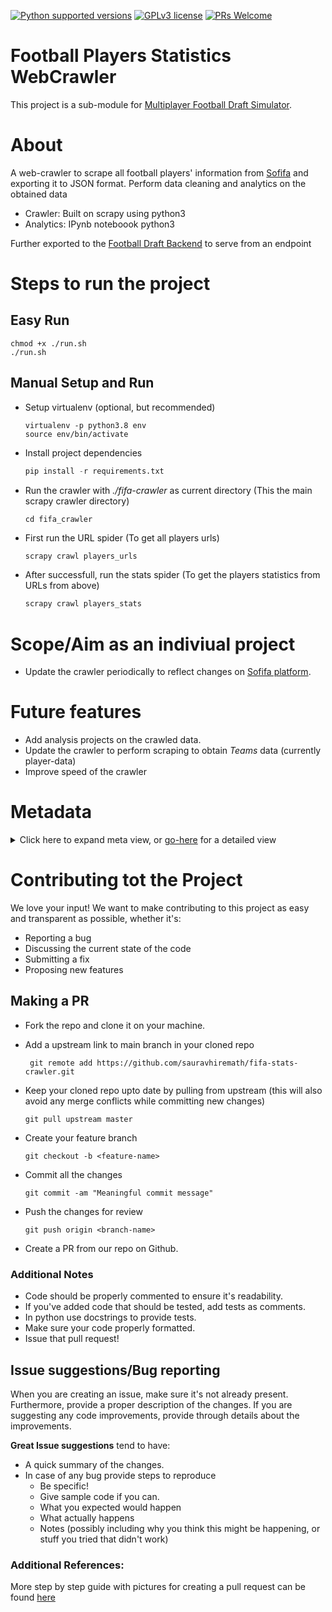 [![Python supported versions](https://img.shields.io/pypi/pyversions/scrapy?style=for-the-badge)](https://www.python.org/) 
[![GPLv3 license](https://img.shields.io/badge/License-GPLv3-blue.svg?style=for-the-badge)](http://perso.crans.org/besson/LICENSE.html) 
[![PRs Welcome](https://img.shields.io/badge/PRs-welcome-brightgreen.svg?style=for-the-badge)](https://github.com/sauravhiremath/fifa-api/issues)


# Football Players Statistics WebCrawler

This project is a sub-module for [Multiplayer Football Draft Simulator](https://github.com/sauravhiremath/fifa).

# About

A web-crawler to scrape all football players' information from [Sofifa](https://sofifa.com/players) and exporting it to JSON format. Perform data cleaning and analytics on the obtained data

- Crawler: Built on scrapy using python3
- Analytics: IPynb noteboook python3

Further exported to the [Football Draft Backend](https://github.com/sauravhiremath/fifa-api) to serve from an endpoint

# Steps to run the project

## Easy Run

```
chmod +x ./run.sh
./run.sh
```

## Manual Setup and Run

- Setup virtualenv (optional, but recommended)
  ```
  virtualenv -p python3.8 env
  source env/bin/activate
  ```
- Install project dependencies <br>

  ```python
  pip install -r requirements.txt
  ```

- Run the crawler with _./fifa-crawler_ as current directory (This the main scrapy crawler directory)
  ```
  cd fifa_crawler
  ```

- First run the URL spider (To get all players urls)
  ```bash
  scrapy crawl players_urls
  ```

- After successfull, run the stats spider (To get the players statistics from URLs from above)
  ```bash
  scrapy crawl players_stats
  ```

# Scope/Aim as an indiviual project

- Update the crawler periodically to reflect changes on [Sofifa platform](https://sofifa.com/players).

# Future features

- Add analysis projects on the crawled data.
- Update the crawler to perform scraping to obtain _Teams_ data (currently player-data)
- Improve speed of the crawler

# Metadata

<details>
  <summary>Click here to expand meta view, or <a href="https://github.com/sauravhiremath/fifa-stats-crawler/blob/master/data/meta/meta.md">go-here</a> for a detailed view</summary>

  <details>
  <summary>id</summary>

  * **type**: string

  * **example**: "158023"
  </details>

  <details>
  <summary>name</summary>

  * **type**: string

  * **example**: "Lionel Andrés Messi Cuccittini"
  </details>

  <details>
  <summary>short_name</summary>

  * **type**: string

  * **example**: "L. Messi"
  </details>

  <details>
  <summary>photo_url</summary>

  * **type**: string

  * **example**: "https://cdn.sofifa.com/players/158/023/21_120.png"
  </details>

  <details>
  <summary>primary_position</summary>

  * **type**: string

  * **example**: "RW"
  </details>

  <details>
  <summary>positions</summary>

  * **type**: string[]

  * **example**: ["RW", "ST", "CF"]
  </details>

  <details>
  <summary>age</summary>

  * **type**: string

  * **example**: "33"
  </details>

  <details>
  <summary>birth_date</summary>

  * **type**: string (DateFormat is `YYYY/MONTH_NAME_SHORT/DD`)

  * **example**: "1987/Jun/24"
  </details>

  <details>
  <summary>height</summary>

  * **type**: integer (in cms)

  * **example**: 170
  </details>

  <details>
  <summary>weight</summary>

  * **type**: integer (in kg)

  * **example**: 72
  </details>

  <details>
  <summary>Overall Rating</summary>

  * **type**: integer

  * **example**: 93
  </details>

  <details>
  <summary>Potential</summary>

  * **type**: integer

  * **example**: 93
  </details>

  <details>
  <summary>Value</summary>

  * **type**: string (in euros)

  * **example**: "€103.5M"
  </details>

  <details>
  <summary>Wage</summary>

  * **type**: string (in euros)

  * **example**: "€560K"
  </details>

  <details>
  <summary>Preferred Foot</summary>

  * **type**: enum["Left", "Right"]

  * **example**: "Left"
  </details>

  <details>
  <summary>Weak Foot</summary>

  * **type**: integer (range 1-5)

  * **example**: 4
  </details>

  <details>
  <summary>Skill Moves</summary>

  * **type**: integer (range 1-5)

  * **example**: 4
  </details>

  <details>
  <summary>International Reputation</summary>

  * **type**: integer (range 0-5)

  * **example**: 5
  </details>

  <details>
  <summary>Work Rate</summary>

  * **type**: enum["Medium/Low"]

  * **example**: "Medium/Low"
  </details>

  <details>
  <summary>Body Type</summary>

  * **type**: enum["Unique"]

  * **example**: "Unique"
  </details>

  <details>
  <summary>Real Face</summary>

  * **type**: enum["Yes", "No"]

  * **example**: "Yes"
  </details>

  <details>
  <summary>Release Clause</summary>

  * **type**: string (in euros)

  * **example**: "€212.2M"
  </details>

  <details>
  <summary>teams</summary>

  * **type**: map<string, integer> (including international and domestic clubs)

  * **example**: 
  ```json
  {
    "FC Barcelona": 84,
    "Argentina": 83
  }
  ```
  </details>

  <details>
  <summary>attacking</summary>

  * **type**: map<attackOptions, integer>

  <details>
  <summary>attackOptions</summary>

  * **type**: enum["Crossing", "Finishing", "HeadingAccuracy", "ShortPassing", "Volleys"]
  </details>

  * **example**: 
  ```json
  {
      "Crossing": 85,
      "Finishing": 95,
      "HeadingAccuracy": 70,
      "ShortPassing": 91,
      "Volleys": 88
  }
  ```
  </details>

  <details>
  <summary>skill</summary>

  * **type**: map<skillOptions, integer>
  <details>
  <summary>skillOptions</summary>

  * **type**: enum["Dribbling", "Curve", "FKAccuracy", "LongPassing", "BallControl"]
  </details>

  * **example**: 
  ```json
  {
      "Dribbling": 96,
      "Curve": 93,
      "FKAccuracy": 94,
      "LongPassing": 91,
      "BallControl": 96
  }
  ```
  </details>

  <details>
  <summary>movement</summary>

  * **type**: map<movementOptions, integer>

  <details>
    <summary>movementOptions</summary>

    * **type**: enum["Acceleration", "SprintSpeed", "Agility", "Reactions", "Balance"]
  </details>

  * **example**: 
  ```json
  {
      "Acceleration": 91,
      "SprintSpeed": 80,
      "Agility": 91,
      "Reactions": 94,
      "Balance": 95
  }
  ```
  </details>

  <details>
  <summary>power</summary>

  * **type**: map<powerOptions, integer>

  <details>
    <summary>powerOptions</summary>
    
    * **type**: enum["ShotPower", "Jumping", "Stamina", "Strength", "LongShots"]
  </details>

  * **example**: 
  ```json
  {
      "ShotPower": 86,
      "Jumping": 68,
      "Stamina": 72,
      "Strength": 69,
      "LongShots": 94
  }
  ```
  </details>

  <details>
  <summary>mentality</summary>

  * **type**: map<mentalityOptions, integer>

  <details>
    <summary>mentalityOptions</summary>

    * **type**: enum["Aggression", "Interceptions", "Positioning", "Vision", "Penalties", "Composure"]
  </details>

  * **example**: 
  ```json
  {
      "Aggression": 44,
      "Interceptions": 40,
      "Positioning": 93,
      "Vision": 95,
      "Penalties": 75,
      "Composure": 96
  }
  ```
  </details>

  <details>
  <summary>defending</summary>

  * **type**: map<defendingOptions, integer>

  <details>
    <summary>defendingOptions</summary>

    * **type**: enum["DefensiveAwareness", "StandingTackle", "SlidingTackle"]
  </details>

  * **example**: 
  ```json
  {
      "DefensiveAwareness": 32,
      "StandingTackle": 35,
      "SlidingTackle": 24
  }
  ```
  </details>

  <details>
  <summary>goalkeeping</summary>

  * **type**: map<goalkeepingOptions, integer>

  <details>
    <summary>goalkeepingOptions</summary>

    * **type**: enum["GKDiving", "GKHandling", "GKKicking", "GKPositioning", "GKReflexes"]
  </details>

  * **example**: 
  ```json
  {
      "GKDiving": 6,
      "GKHandling": 11,
      "GKKicking": 15,
      "GKPositioning": 14,
      "GKReflexes": 8
  }
  ```
  </details>

  <details>
  <summary>player_traits</summary>

  * **type**: string[]

  * **example**: 
  ```json
  [
      "Finesse Shot",
      "Long Shot Taker (AI)",
      "Speed Dribbler (AI)",
      "Playmaker (AI)",
      "Outside Foot Shot",
      "One Club Player",
      "Team Player",
      "Chip Shot (AI)"
  ]
  ```
  </details>

  <details>
  <summary>player_hashtags</summary>

  * **type**: string[] (Each tag starts with `#`)

  **example**:
  ```json
  [
      "#Dribbler",
      "#Distance Shooter",
      "#FK Specialist",
      "#Acrobat",
      "#Clinical Finisher",
      "#Complete Forward"
  ]
  ```
  </details>

  <details>
  <summary>logos</summary>

  * **type**: map<groupNames, logoAttributes>

  <details>
  <summary>groupNames</summary>

  * **type**: enum["country", "club", "nationalClub"]
  </details>
  
  <details>
  <summary>logoAttributes</summary>

  * **type**: map<enum["name", "url"], string>
  
  * **logoAttributes examples**:
  ```json
  {
      "name": "Argentina",
      "url": "https://cdn.sofifa.com/flags/ar.png"
  }
  ```
  </details>

  * **examples**:
  ```json
  {
      "country": {
        "name": "Argentina",
        "url": "https://cdn.sofifa.com/flags/ar.png"
      },
      "club": {
        "name": "FC Barcelona",
        "url": "https://cdn.sofifa.com/teams/241/60.png"
      },
      "nationalClub": {
        "name": "Argentina",
        "url": "https://cdn.sofifa.com/teams/1369/60.png"
      }
  }
  ```
  </details>
</details>

# Contributing tot the Project

We love your input! We want to make contributing to this project as easy and transparent as possible, whether it's:

- Reporting a bug
- Discussing the current state of the code
- Submitting a fix
- Proposing new features

## Making a PR

- Fork the repo and clone it on your machine.
- Add a upstream link to main branch in your cloned repo

  ```
   git remote add https://github.com/sauravhiremath/fifa-stats-crawler.git

  ```

- Keep your cloned repo upto date by pulling from upstream (this will also avoid any merge conflicts while committing new changes)

  ```
  git pull upstream master
  ```

- Create your feature branch
  ```
  git checkout -b <feature-name>
  ```
- Commit all the changes
  ```
  git commit -am "Meaningful commit message"
  ```
- Push the changes for review
  ```
  git push origin <branch-name>
  ```
- Create a PR from our repo on Github.

### Additional Notes

- Code should be properly commented to ensure it's readability.
- If you've added code that should be tested, add tests as comments.
- In python use docstrings to provide tests.
- Make sure your code properly formatted.
- Issue that pull request!

## Issue suggestions/Bug reporting

When you are creating an issue, make sure it's not already present. Furthermore, provide a proper description of the changes. If you are suggesting any code improvements, provide through details about the improvements.

**Great Issue suggestions** tend to have:

- A quick summary of the changes.
- In case of any bug provide steps to reproduce
  - Be specific!
  - Give sample code if you can.
  - What you expected would happen
  - What actually happens
  - Notes (possibly including why you think this might be happening, or stuff you tried that didn't work)

### Additional References:

More step by step guide with pictures for creating a pull request can be found [here](https://opensource.com/article/19/7/create-pull-request-github)
